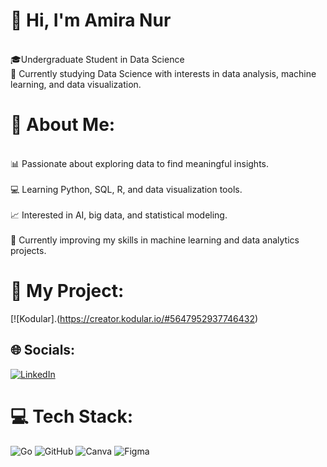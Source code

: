 # 👋 Hi, I'm Amira Nur

<br>🎓Undergraduate Student in Data Science 
<br>📍 Currently studying Data Science with interests in data analysis, machine learning, and data visualization.
# 💫 About Me:
<br>📊 Passionate about exploring data to find meaningful insights.<br><br>💻 Learning Python, SQL, R, and data visualization tools.<br><br>📈 Interested in AI, big data, and statistical modeling.<br><br>🌱 Currently improving my skills in machine learning and data analytics projects.<br>

# 📏 My Project:
[![Kodular].(https://creator.kodular.io/#5647952937746432)

## 🌐 Socials:
[![LinkedIn](https://img.shields.io/badge/LinkedIn-%230077B5.svg?logo=linkedin&logoColor=white)](https://www.linkedin.com/in/amira-nur-1824ab386/) 

# 💻 Tech Stack:
![Go](https://img.shields.io/badge/go-%2300ADD8.svg?style=for-the-badge&logo=go&logoColor=white) ![GitHub](https://img.shields.io/badge/github-%23121011.svg?style=for-the-badge&logo=github&logoColor=white) ![Canva](https://img.shields.io/badge/Canva-%2300C4CC.svg?style=for-the-badge&logo=Canva&logoColor=white) ![Figma](https://img.shields.io/badge/figma-%23F24E1E.svg?style=for-the-badge&logo=figma&logoColor=white)

